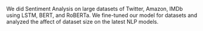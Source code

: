 We did Sentiment Analysis on large datasets of Twitter, Amazon, IMDb using LSTM, BERT, and RoBERTa. We fine-tuned our model for datasets and analyzed the affect of dataset size on the latest NLP models.
